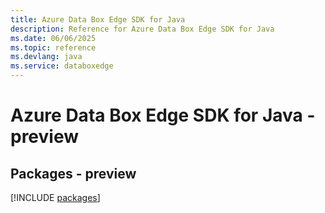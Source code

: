 ```yaml
---
title: Azure Data Box Edge SDK for Java
description: Reference for Azure Data Box Edge SDK for Java
ms.date: 06/06/2025
ms.topic: reference
ms.devlang: java
ms.service: databoxedge
---
```

# Azure Data Box Edge SDK for Java - preview
## Packages - preview
[!INCLUDE [packages](data-box-edge-index.md)]